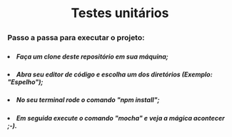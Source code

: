 # <p align="center">Testes unitários</p>

### Passo a passa para executar o projeto: <br/>
##### <ol>
#####  <li>Faça um clone deste repositório em sua máquina;</li>
#####  <li>Abra seu editor de código e escolha um dos diretórios (Exemplo:  "Espelho");</li>
#####  <li>No seu terminal rode o comando "npm install";</li>
#####  <li>Em seguida execute o comando "mocha" e veja a mágica acontecer ;-).</li>
##### </ol>


